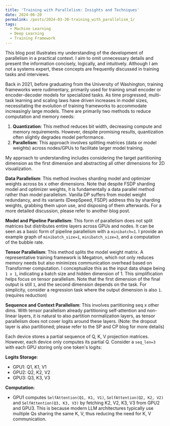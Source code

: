 ```yaml
---
title: 'Training with Parallelism: Insights and Techniques'
date: 2024-06-20
permalink: /posts/2024-03-20-training_with_parallelism_1/
tags:
  - Machine Learning
  - Deep Learning
  - Training Framework
---
```


This blog post illustrates my understanding of the development of parallelism in a practical context. I aim to omit unnecessary details and present the information concisely, logically, and intuitively. Although I am not a systems expert, these concepts are frequently discussed in training tasks and interviews.

Back in 2021, before graduating from the University of Washington, training frameworks were rudimentary, primarily used for training small encoder or encoder-decoder models for specialized tasks. As time progressed, multi-task learning and scaling laws have driven increases in model sizes, necessitating the evolution of training frameworks to accommodate increasingly large models. There are primarily two methods to reduce computation and memory needs: 
1. **Quantization**: This method reduces bit width, decreasing compute and memory requirements. However, despite promising results, quantization often slightly degrades model performance.
2. **Parallelism**: This approach involves splitting matrices (data or model weights) across nodes/GPUs to facilitate larger model training.

My approach to understanding includes considering the target partitioning dimension as the first dimension and abstracting all other dimensions for 2D visualization.

**Data Parallelism**: This method involves sharding model and optimizer weights across bs x other dimensions. Note that despite FSDP sharding model and optimizer weights, it is fundamentally a data parallel method rather than model parallelism. Vanilla DP suffers from model weight redundancy, and its variants (DeepSpeed, FSDP) address this by sharding weights, grabbing them upon use, and disposing of them afterwards. For a more detailed discussion, please refer to another blog post.

**Model and Pipeline Parallelism**: This form of parallelism does not split matrices but distributes entire layers across GPUs and nodes. It can be seen as a basic form of pipeline parallelism with a `minibatch=1`. I provide an example graph of `minibatch_size=1`, `minibatch_size=3`, and a computation of the bubble rate.

**Tensor Parallelism**: This method splits the model weight matrix. A representative training framework is Megatron, which not only reduces memory needs but also minimizes communication overhead based on Transformer computation. I conceptualize this as the input data shape being `1 x 1`, indicating a batch size and hidden dimension of 1. This simplification helps focus on tensor parallelism. Note that the first dimension of the final output is still `1`, and the second dimension depends on the task. For simplicity, consider a regression task where the output dimension is also `1`. (requires reduction)

**Sequence and Context Parallelism**: This involves partitioning seq x other dims. With tensor parallelism already partitioning self-attention and non-linear layers, it is natural to also partition normalization layers, as tensor parallelism does not cover logits around these layers. (Note: the dropout layer is also partitioned; please refer to the SP and CP blog for more details)

Each device stores a partial sequence of Q, K, V projection matrices. However, each device only computes its partial Q. Consider a `seq_len=3` with each GPU storing only one token's logits:

**Logits Storage**:
- GPU1: Q1, K1, V1
- GPU2: Q2, K2, V2
- GPU3: Q3, K3, V3

**Computation**:
- GPU1 computes `SelfAttention(Q1, K1, V1)`, `SelfAttention(Q2, K2, V2)` and `SelfAttention(Q3, K3, V3)` by fetching K2, V2, K3, V3 from GPU2 and GPU3. This is because modern LLM architectures typically use multiple Qs sharing the same K, V, thus reducing the need for K, V communication.
